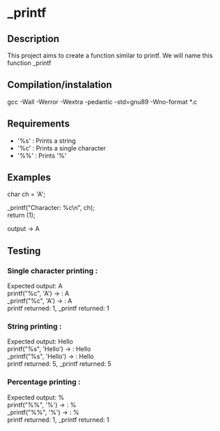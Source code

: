 # _printf

## Description
This project aims to create a function similar to printf. We will name this function _printf

## Compilation/instalation
gcc -Wall -Werror -Wextra -pedantic -std=gnu89 -Wno-format *.c

## Requirements
- '%s' : Prints a string
- '%c' : Prints a single character
- '%%' : Prints '%'

## Examples
char ch = 'A';

_printf("Character: %c\n", ch);  
return (1);

output -> A

## Testing
### Single character printing :
Expected output: A  
printf("%c", 'A') -> : A  
_printf("%c", 'A') -> : A  
printf returned: 1, _printf returned: 1

### String printing :
Expected output: Hello  
printf("%s", 'Hello') -> : Hello  
_printf("%s", 'Hello') -> : Hello  
printf returned: 5, _printf returned: 5

### Percentage printing :
Expected output: %  
printf("%%", '%') -> : %  
_printf("%%", '%') -> : %  
printf returned: 1, _printf returned: 1 
